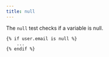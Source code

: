 ```yaml
---
title: null
---
```


The `null` test checks if a variable is null.
```twig
{% if user.email is null %}
	...
{% endif %}
```